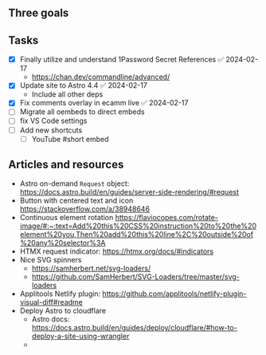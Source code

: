 ## Three goals

## Tasks
- [x] Finally utilize and understand 1Password Secret References ✅ 2024-02-17
	- https://chan.dev/commandline/advanced/
- [x] Update site to Astro 4.4 ✅ 2024-02-17
	- Include all other deps
- [x] Fix comments overlay in ecamm live ✅ 2024-02-17
- [ ] Migrate all oembeds to direct embeds
- [ ] fix VS Code settings
- [ ] Add new shortcuts
	- [ ] YouTube #short embed

## Articles and resources
- Astro on-demand `Request` object: https://docs.astro.build/en/guides/server-side-rendering/#request
- Button with centered text and icon https://stackoverflow.com/a/38948646
- Continuous element rotation https://flaviocopes.com/rotate-image/#:~:text=Add%20this%20CSS%20instruction%20to%20the%20element%20you,Then%20add%20this%20line%2C%20outside%20of%20any%20selector%3A
- HTMX request indicator: https://htmx.org/docs/#indicators
- Nice SVG spinners
	- https://samherbert.net/svg-loaders/
	- https://github.com/SamHerbert/SVG-Loaders/tree/master/svg-loaders
- Applitools Netlify plugin: https://github.com/applitools/netlify-plugin-visual-diff#readme
- Deploy Astro to cloudflare
	- Astro docs: https://docs.astro.build/en/guides/deploy/cloudflare/#how-to-deploy-a-site-using-wrangler
	- 